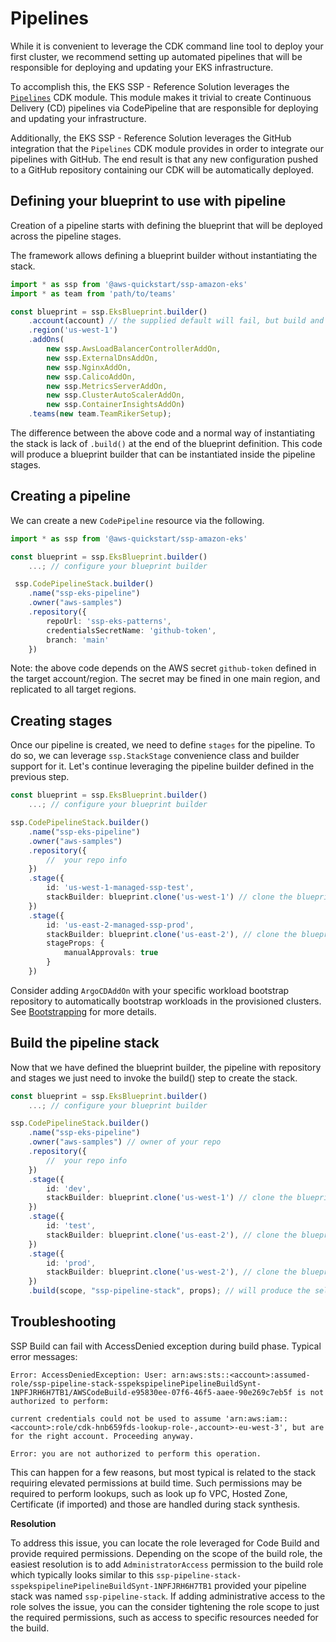 # Pipelines

While it is convenient to leverage the CDK command line tool to deploy your first cluster, we recommend setting up automated pipelines that will be responsible for deploying and updating your EKS infrastructure. 

To accomplish this, the EKS SSP - Reference Solution leverages the [`Pipelines`](https://docs.aws.amazon.com/cdk/api/latest/docs/pipelines-readme.html) CDK module. This module makes it trivial to create Continuous Delivery (CD) pipelines via CodePipeline that are responsible for deploying and updating your infrastructure. 

Additionally, the EKS SSP - Reference Solution leverages the GitHub integration that the `Pipelines` CDK module provides in order to integrate our pipelines with GitHub. The end result is that any new configuration pushed to a GitHub repository containing our CDK will be automatically deployed.

## Defining your blueprint to use with pipeline

Creation of a pipeline starts with defining the blueprint that will be deployed across the pipeline stages.

The framework allows defining a blueprint builder without instantiating the stack.

```typescript
import * as ssp from '@aws-quickstart/ssp-amazon-eks'
import * as team from 'path/to/teams'

const blueprint = ssp.EksBlueprint.builder()
    .account(account) // the supplied default will fail, but build and synth will pass
    .region('us-west-1')
    .addOns(
        new ssp.AwsLoadBalancerControllerAddOn, 
        new ssp.ExternalDnsAddOn,
        new ssp.NginxAddOn,
        new ssp.CalicoAddOn,
        new ssp.MetricsServerAddOn,
        new ssp.ClusterAutoScalerAddOn,
        new ssp.ContainerInsightsAddOn)
    .teams(new team.TeamRikerSetup);
```

The difference between the above code and a normal way of instantiating the stack is lack of `.build()` at the end of the blueprint definition.
This code will produce a blueprint builder that can be instantiated inside the pipeline stages.

## Creating a pipeline

We can create a new `CodePipeline` resource via the following. 

```typescript
import * as ssp from '@aws-quickstart/ssp-amazon-eks'

const blueprint = ssp.EksBlueprint.builder()
    ...; // configure your blueprint builder

 ssp.CodePipelineStack.builder()
    .name("ssp-eks-pipeline")
    .owner("aws-samples")
    .repository({
        repoUrl: 'ssp-eks-patterns',
        credentialsSecretName: 'github-token',
        branch: 'main'
    })
```

Note: the above code depends on the AWS secret `github-token` defined in the target account/region. The secret may be fined in one main region, and replicated to all target regions. 

## Creating stages 

Once our pipeline is created, we need to define `stages` for the pipeline. To do so, we can leverage `ssp.StackStage` convenience class and builder support for it. Let's continue leveraging the pipeline builder defined in the previous step.  

```typescript
const blueprint = ssp.EksBlueprint.builder()
    ...; // configure your blueprint builder

ssp.CodePipelineStack.builder()
    .name("ssp-eks-pipeline")
    .owner("aws-samples")
    .repository({
        //  your repo info
    }) 
    .stage({
        id: 'us-west-1-managed-ssp-test',
        stackBuilder: blueprint.clone('us-west-1') // clone the blueprint to customize for the stage. You can add more add-ons, teams here. 
    })
    .stage({
        id: 'us-east-2-managed-ssp-prod',
        stackBuilder: blueprint.clone('us-east-2'), // clone the blueprint to customize for the stage. You can add more add-ons, team, here.
        stageProps: {
            manualApprovals: true
        }
    })
```

Consider adding `ArgoCDAddOn` with your specific workload bootstrap repository to automatically bootstrap workloads in the provisioned clusters.
See [Bootstrapping](./addons/argo-cd.md#Bootstrapping) for more details.

## Build the pipeline stack

Now that we have defined the blueprint builder, the pipeline with repository and stages we just need to invoke the build() step to create the stack.

```typescript
const blueprint = ssp.EksBlueprint.builder()
    ...; // configure your blueprint builder

ssp.CodePipelineStack.builder()
    .name("ssp-eks-pipeline")
    .owner("aws-samples") // owner of your repo
    .repository({
        //  your repo info
    }) 
    .stage({
        id: 'dev',
        stackBuilder: blueprint.clone('us-west-1') // clone the blueprint to customize for the stage. You can add more add-ons, teams here. 
    })
    .stage({
        id: 'test',
        stackBuilder: blueprint.clone('us-east-2'), // clone the blueprint to customize for the stage. You can add more add-ons, team, here.
    })
    .stage({
        id: 'prod',
        stackBuilder: blueprint.clone('us-west-2'), // clone the blueprint to customize for the stage. You can add more add-ons, team, here.
    })
    .build(scope, "ssp-pipeline-stack", props); // will produce the self-mutating pipeline in the target region and start provisioning the defined blueprints.

```

## Troubleshooting

SSP Build can fail with AccessDenied exception during build phase. Typical error messages:

```
Error: AccessDeniedException: User: arn:aws:sts::<account>:assumed-role/ssp-pipeline-stack-sspekspipelinePipelineBuildSynt-1NPFJRH6H7TB1/AWSCodeBuild-e95830ee-07f6-46f5-aaee-90e269c7eb5f is not authorized to perform:
```

```
current credentials could not be used to assume 'arn:aws:iam::<account>:role/cdk-hnb659fds-lookup-role-,account>-eu-west-3', but are for the right account. Proceeding anyway.
```

```
Error: you are not authorized to perform this operation. 
```

This can happen for a few reasons, but most typical is  related to the stack requiring elevated permissions at build time. Such permissions may be required to perform lookups, such as look up fo VPC, Hosted Zone, Certificate (if imported) and those are handled during stack synthesis. 

**Resolution**

To address this issue, you can locate the role leveraged for Code Build and provide required permissions. Depending on the scope of the build role, the easiest resolution is to add `AdministratorAccess` permission to the build role which typically looks similar to this `ssp-pipeline-stack-sspekspipelinePipelineBuildSynt-1NPFJRH6H7TB1` provided your pipeline stack was named `ssp-pipeline-stack`. 
If adding administrative access to the role solves the issue, you can the consider tightening the role scope to just the required permissions, such as access to specific resources needed for the build.